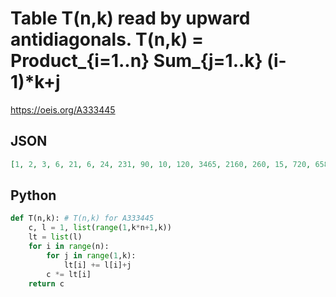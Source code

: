 # Table T\(n,k\) read by upward antidiagonals\. T\(n,k\) \= Product\_\{i\=1\.\.n\} Sum\_\{j\=1\.\.k\} \(i\-1\)\*k\+j
https://oeis.org/A333445
## JSON
```JSON
[1, 2, 3, 6, 21, 6, 24, 231, 90, 10, 120, 3465, 2160, 260, 15, 720, 65835, 71280, 10920, 600, 21, 5040, 1514205, 2993760, 633360, 39000, 1197, 28, 40320, 40883535, 152681760, 46868640, 3510000, 111321, 2156, 36, 362880, 1267389585, 9160905600, 4218177600]
```
## Python
```Python
def T(n,k): # T(n,k) for A333445
    c, l = 1, list(range(1,k*n+1,k))
    lt = list(l)
    for i in range(n):
        for j in range(1,k):
            lt[i] += l[i]+j
        c *= lt[i]
    return c
```
